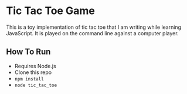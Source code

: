 # Tic Tac Toe Game

This is a toy implementation of tic tac toe that I am writing while learning JavaScript. It is played on the command line against a computer player. 

## How To Run

- Requires Node.js
- Clone this repo
- `npm install`
- `node tic_tac_toe`

